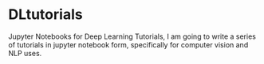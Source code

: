 # DLtutorials
Jupyter Notebooks for Deep Learning Tutorials,
I am going to write a series of tutorials in jupyter notebook form, specifically for computer vision and NLP uses.
